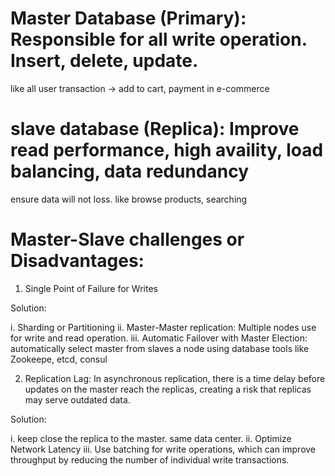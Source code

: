 # Master Database (Primary): Responsible for all write operation. Insert, delete, update.

like all user transaction -> add to cart, payment in e-commerce

# slave database (Replica): Improve read performance, high availity, load balancing, data redundancy

ensure data will not loss. like browse products, searching

# Master-Slave challenges or Disadvantages:

1. Single Point of Failure for Writes

Solution: 

i. Sharding or Partitioning
ii. Master-Master replication: Multiple nodes use for write and read operation.
iii. Automatic Failover with Master Election: automatically select master from slaves a node using
    database tools like Zookeepe, etcd, consul
   
2.  Replication Lag: In asynchronous replication, there is a time delay before updates on the master 
reach the replicas, creating a risk that replicas may serve outdated data.

Solution:

i. keep close the replica to the master. same data center.
ii. Optimize Network Latency
iii. Use batching for write operations, which can improve throughput by reducing the number of individual write transactions.